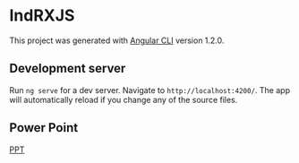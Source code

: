# IndRXJS

This project was generated with [Angular CLI](https://github.com/angular/angular-cli) version 1.2.0.

## Development server

Run `ng serve` for a dev server. Navigate to `http://localhost:4200/`. The app will automatically reload if you change any of the source files.

## Power Point
[PPT](https://docs.google.com/presentation/d/1IVhonQYXw5TdvhtUha58DypyVmHaVTBeaU1X-1OTqOE/edit?usp=sharing)
